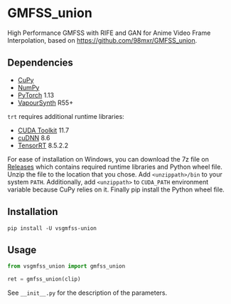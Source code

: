 # GMFSS_union
High Performance GMFSS with RIFE and GAN for Anime Video Frame Interpolation, based on https://github.com/98mxr/GMFSS_union.


## Dependencies
- [CuPy](https://docs.cupy.dev/en/stable/install.html)
- [NumPy](https://numpy.org/install)
- [PyTorch](https://pytorch.org/get-started) 1.13
- [VapourSynth](http://www.vapoursynth.com/) R55+

`trt` requires additional runtime libraries:
- [CUDA Toolkit](https://developer.nvidia.com/cuda-toolkit) 11.7
- [cuDNN](https://developer.nvidia.com/cudnn) 8.6
- [TensorRT](https://developer.nvidia.com/tensorrt) 8.5.2.2

For ease of installation on Windows, you can download the 7z file on [Releases](https://github.com/HolyWu/vs-gmfss_union/releases) which contains required runtime libraries and Python wheel file. Unzip the file to the location that you chose. Add `<unzippath>/bin` to your system `PATH`. Additionally, add `<unzippath>` to `CUDA_PATH` environment variable because CuPy relies on it. Finally pip install the Python wheel file.


## Installation
```
pip install -U vsgmfss-union
```


## Usage
```python
from vsgmfss_union import gmfss_union

ret = gmfss_union(clip)
```

See `__init__.py` for the description of the parameters.
